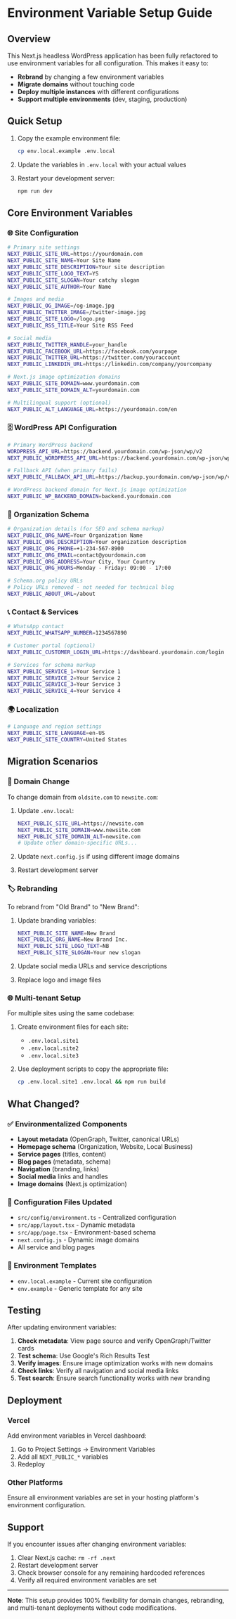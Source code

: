 # Environment Variable Setup Guide

## Overview

This Next.js headless WordPress application has been fully refactored to use environment variables for all configuration. This makes it easy to:

- **Rebrand** by changing a few environment variables
- **Migrate domains** without touching code
- **Deploy multiple instances** with different configurations
- **Support multiple environments** (dev, staging, production)

## Quick Setup

1. Copy the example environment file:
   ```bash
   cp env.local.example .env.local
   ```

2. Update the variables in `.env.local` with your actual values

3. Restart your development server:
   ```bash
   npm run dev
   ```

## Core Environment Variables

### 🌐 Site Configuration
```bash
# Primary site settings
NEXT_PUBLIC_SITE_URL=https://yourdomain.com
NEXT_PUBLIC_SITE_NAME=Your Site Name
NEXT_PUBLIC_SITE_DESCRIPTION=Your site description
NEXT_PUBLIC_SITE_LOGO_TEXT=YS
NEXT_PUBLIC_SITE_SLOGAN=Your catchy slogan
NEXT_PUBLIC_SITE_AUTHOR=Your Name

# Images and media
NEXT_PUBLIC_OG_IMAGE=/og-image.jpg
NEXT_PUBLIC_TWITTER_IMAGE=/twitter-image.jpg
NEXT_PUBLIC_SITE_LOGO=/logo.png
NEXT_PUBLIC_RSS_TITLE=Your Site RSS Feed

# Social media
NEXT_PUBLIC_TWITTER_HANDLE=your_handle
NEXT_PUBLIC_FACEBOOK_URL=https://facebook.com/yourpage
NEXT_PUBLIC_TWITTER_URL=https://twitter.com/youraccount
NEXT_PUBLIC_LINKEDIN_URL=https://linkedin.com/company/yourcompany

# Next.js image optimization domains
NEXT_PUBLIC_SITE_DOMAIN=www.yourdomain.com
NEXT_PUBLIC_SITE_DOMAIN_ALT=yourdomain.com

# Multilingual support (optional)
NEXT_PUBLIC_ALT_LANGUAGE_URL=https://yourdomain.com/en
```

### 🗄️ WordPress API Configuration
```bash
# Primary WordPress backend
WORDPRESS_API_URL=https://backend.yourdomain.com/wp-json/wp/v2
NEXT_PUBLIC_WORDPRESS_API_URL=https://backend.yourdomain.com/wp-json/wp/v2

# Fallback API (when primary fails)
NEXT_PUBLIC_FALLBACK_API_URL=https://backup.yourdomain.com/wp-json/wp/v2

# WordPress backend domain for Next.js image optimization
NEXT_PUBLIC_WP_BACKEND_DOMAIN=backend.yourdomain.com
```

### 🏢 Organization Schema
```bash
# Organization details (for SEO and schema markup)
NEXT_PUBLIC_ORG_NAME=Your Organization Name
NEXT_PUBLIC_ORG_DESCRIPTION=Your organization description
NEXT_PUBLIC_ORG_PHONE=+1-234-567-8900
NEXT_PUBLIC_ORG_EMAIL=contact@yourdomain.com
NEXT_PUBLIC_ORG_ADDRESS=Your City, Your Country
NEXT_PUBLIC_ORG_HOURS=Monday - Friday: 09:00 - 17:00

# Schema.org policy URLs
# Policy URLs removed - not needed for technical blog
NEXT_PUBLIC_ABOUT_URL=/about
```

### 📞 Contact & Services
```bash
# WhatsApp contact
NEXT_PUBLIC_WHATSAPP_NUMBER=1234567890

# Customer portal (optional)
NEXT_PUBLIC_CUSTOMER_LOGIN_URL=https://dashboard.yourdomain.com/login

# Services for schema markup
NEXT_PUBLIC_SERVICE_1=Your Service 1
NEXT_PUBLIC_SERVICE_2=Your Service 2
NEXT_PUBLIC_SERVICE_3=Your Service 3
NEXT_PUBLIC_SERVICE_4=Your Service 4
```

### 🌍 Localization
```bash
# Language and region settings
NEXT_PUBLIC_SITE_LANGUAGE=en-US
NEXT_PUBLIC_SITE_COUNTRY=United States
```

## Migration Scenarios

### 🔄 Domain Change
To change domain from `oldsite.com` to `newsite.com`:

1. Update `.env.local`:
   ```bash
   NEXT_PUBLIC_SITE_URL=https://newsite.com
   NEXT_PUBLIC_SITE_DOMAIN=www.newsite.com
   NEXT_PUBLIC_SITE_DOMAIN_ALT=newsite.com
   # Update other domain-specific URLs...
   ```

2. Update `next.config.js` if using different image domains

3. Restart development server

### 🏷️ Rebranding
To rebrand from "Old Brand" to "New Brand":

1. Update branding variables:
   ```bash
   NEXT_PUBLIC_SITE_NAME=New Brand
   NEXT_PUBLIC_ORG_NAME=New Brand Inc.
   NEXT_PUBLIC_SITE_LOGO_TEXT=NB
   NEXT_PUBLIC_SITE_SLOGAN=Your new slogan
   ```

2. Update social media URLs and service descriptions

3. Replace logo and image files

### 🌐 Multi-tenant Setup
For multiple sites using the same codebase:

1. Create environment files for each site:
   - `.env.local.site1`
   - `.env.local.site2`
   - `.env.local.site3`

2. Use deployment scripts to copy the appropriate file:
   ```bash
   cp .env.local.site1 .env.local && npm run build
   ```

## What Changed?

### ✅ Environmentalized Components
- **Layout metadata** (OpenGraph, Twitter, canonical URLs)
- **Homepage schema** (Organization, Website, Local Business)
- **Service pages** (titles, content)
- **Blog pages** (metadata, schema)
- **Navigation** (branding, links)
- **Social media** links and handles
- **Image domains** (Next.js optimization)

### 🔧 Configuration Files Updated
- `src/config/environment.ts` - Centralized configuration
- `src/app/layout.tsx` - Dynamic metadata
- `src/app/page.tsx` - Environment-based schema
- `next.config.js` - Dynamic image domains
- All service and blog pages

### 📂 Environment Templates
- `env.local.example` - Current site configuration
- `env.example` - Generic template for any site

## Testing

After updating environment variables:

1. **Check metadata**: View page source and verify OpenGraph/Twitter cards
2. **Test schema**: Use Google's Rich Results Test
3. **Verify images**: Ensure image optimization works with new domains
4. **Check links**: Verify all navigation and social media links
5. **Test search**: Ensure search functionality works with new branding

## Deployment

### Vercel
Add environment variables in Vercel dashboard:
1. Go to Project Settings → Environment Variables
2. Add all `NEXT_PUBLIC_*` variables
3. Redeploy

### Other Platforms
Ensure all environment variables are set in your hosting platform's environment configuration.

## Support

If you encounter issues after changing environment variables:
1. Clear Next.js cache: `rm -rf .next`
2. Restart development server
3. Check browser console for any remaining hardcoded references
4. Verify all required environment variables are set

---

**Note**: This setup provides 100% flexibility for domain changes, rebranding, and multi-tenant deployments without code modifications. 